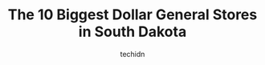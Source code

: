 ---
layout: ampstory
image: https://i0.wp.com/www.depkes.org/wp-content/uploads/2023/06/dollar-general-0-in-south-dakota-1685968972.jpeg?resize=640,853
author: techidn
featured: false
description: Discover the impressive array of Dollar General options in South Dakota, where you can find 10 of the largest Dollar General establishments in the area. From renowned classics to hidden gems
title: The 10 Biggest Dollar General Stores in South Dakota
cover:
   title: The 10 Biggest Dollar General Stores in South Dakota
   subtitle: Rickpate
   background: https://www.depkes.org/wp-content/uploads/2023/06/dollar-general-0-in-south-dakota-1685968972.jpeg

pages: 
 - layout: thirds
   top: <h1>#1 Dollar General</h1>
   bottom: "<p>After a very bad experience at this store with the manager, I will not be going back. its hard enough being a mom of 2 under 2.. shame on this woman for personally ver</p>"
   background: https://www.depkes.org/wp-content/uploads/2023/06/dollar-general-1-in-south-dakota-1685968975.jpeg
   backgroundblur: true
 - layout: thirds
   top: <h1>#2 Dollar General</h1>
   bottom: "<p>1137 E Saint Patrick St, Rapid City, SD 57701, United States</p>"
   background: https://www.depkes.org/wp-content/uploads/2023/06/dollar-general-2-in-south-dakota-1685968975.jpeg
   cta:
      link: https://www.depkes.org/blog/the-10-biggest-dollar-general-stores-in-south-dakota/
      text: The 10 Biggest Dollar General Stores in South Dakota
 - layout: thirds
   top: <h1>#3 Dollar General</h1>
   bottom: "<p>7214 W 41st St, Sioux Falls, SD 57106, United States</p>"
   background: https://www.depkes.org/wp-content/uploads/2023/06/dollar-general-3-in-south-dakota-1685968975.jpeg
   cta:
      link: https://www.depkes.org/blog/the-10-biggest-dollar-general-stores-in-south-dakota/
      text: The 10 Biggest Dollar General Stores in South Dakota
 - layout: thirds
   top: <h1>#4 Dollar General</h1>
   bottom: "<p>615 Washington Ave N, Madison, SD 57042, United States</p>"
   background: https://images.unsplash.com/photo-1597773150796-e5c14ebecbf5?ixlib=rb-4.0.3&ixid=MnwxMjA3fDB8MHxwaG90by1wYWdlfHx8fGVufDB8fHx8&auto=format&fit=crop&w=640&h=853&q=80
   cta:
      link: https://www.depkes.org/blog/the-10-biggest-dollar-general-stores-in-south-dakota/
      text: The 10 Biggest Dollar General Stores in South Dakota
 - layout: thirds
   top: <h1>#5 Dollar General</h1>
   bottom: "<p>204 US-14, Volga, SD 57071, United States</p>"
   background: https://images.unsplash.com/photo-1509114397022-ed747cca3f65?ixlib=rb-4.0.3&ixid=MnwxMjA3fDB8MHxwaG90by1wYWdlfHx8fGVufDB8fHx8&auto=format&fit=crop&w=640&h=853&q=80
   cta:
      link: https://www.depkes.org/blog/the-10-biggest-dollar-general-stores-in-south-dakota/
      text: The 10 Biggest Dollar General Stores in South Dakota
 - layout: thirds
   top: <h1>#6 Dollar General</h1>
   bottom: "<p>305 US-81, Freeman, SD 57029, United States</p>"
   background: https://images.unsplash.com/photo-1489648022186-8f49310909a0?ixlib=rb-4.0.3&ixid=MnwxMjA3fDB8MHxwaG90by1wYWdlfHx8fGVufDB8fHx8&auto=format&fit=crop&w=640&h=853&q=80
   cta:
      link: https://www.depkes.org/blog/the-10-biggest-dollar-general-stores-in-south-dakota/
      text: The 10 Biggest Dollar General Stores in South Dakota
 - layout: thirds
   top: <h1>#7 Dollar General</h1>
   bottom: "<p>514 US-12, Webster, SD 57274, United States</p>"
   background: https://images.unsplash.com/photo-1488554378835-f7acf46e6c98?ixlib=rb-4.0.3&ixid=MnwxMjA3fDB8MHxwaG90by1wYWdlfHx8fGVufDB8fHx8&auto=format&fit=crop&w=640&h=853&q=80
   cta:
      link: https://www.depkes.org/blog/the-10-biggest-dollar-general-stores-in-south-dakota/
      text: The 10 Biggest Dollar General Stores in South Dakota
 - layout: thirds
   middle: Continue reading...
   background: https://images.unsplash.com/photo-1536745287225-21d689278fd1?ixlib=rb-4.0.3&ixid=MnwxMjA3fDB8MHxwaG90by1wYWdlfHx8fGVufDB8fHx8&auto=format&fit=crop&w=640&h=853&q=80
   cta:
      link: https://www.depkes.org/blog/the-10-biggest-dollar-general-stores-in-south-dakota/
      text: The 10 Biggest Dollar General Stores in South Dakota
      
---